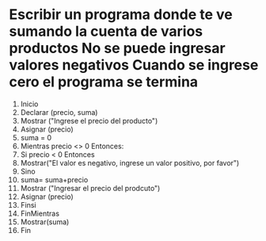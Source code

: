 
# Escribir un programa donde te ve sumando  la cuenta de varios productos No se puede ingresar valores negativos Cuando se ingrese cero el programa se termina

1. Inicio
2. Declarar (precio, suma)
3. Mostrar ("Ingrese el precio del producto")
4. Asignar (precio)
5. suma = 0
6. Mientras precio <> 0 Entonces:
7.  Si precio < 0 Entonces
8.    Mostrar("El valor es negativo, ingrese un valor positivo, por favor")
10. Sino
11.   suma= suma+precio
12.   Mostrar ("Ingresar el precio del prodcuto")
13.   Asignar (precio)
14.  Finsi
15. FinMientras
16. Mostrar(suma)
17. Fin
